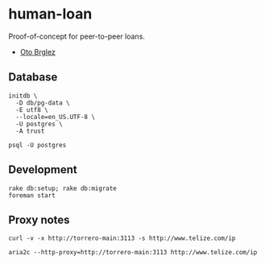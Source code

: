 # human-loan

Proof-of-concept for peer-to-peer loans.

- [Oto Brglez](https://github.com/otobrglez)

## Database

    initdb \
      -D db/pg-data \
      -E utf8 \
      --locale=en_US.UTF-8 \
      -U postgres \
      -A trust

    psql -U postgres

## Development

    rake db:setup; rake db:migrate
    foreman start

## Proxy notes

    curl -v -x http://torrero-main:3113 -s http://www.telize.com/ip

    aria2c --http-proxy=http://torrero-main:3113 http://www.telize.com/ip


